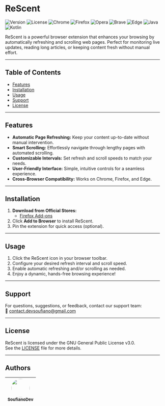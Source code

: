 # ReScent

<p align="left">
  <img src="https://img.shields.io/badge/version-1.0.0-0078D4?style=flat&logo=github" alt="Version"/>
  <img src="https://img.shields.io/badge/license-GPLv3-4CAF50?style=flat&logo=open-source-initiative&logoColor=white" alt="License"/>
  <img src="https://img.shields.io/badge/Chrome-4285F4?style=flat&logo=googlechrome&logoColor=white" alt="Chrome"/>
  <img src="https://img.shields.io/badge/Firefox-FF7139?style=flat&logo=firefox-browser&logoColor=white" alt="Firefox"/>
  <img src="https://img.shields.io/badge/Opera-FF1B2D?style=flat&logo=opera&logoColor=white" alt="Opera"/>
  <img src="https://img.shields.io/badge/Brave-FB542B?style=flat&logo=brave&logoColor=white" alt="Brave"/>
  <img src="https://img.shields.io/badge/Edge-0078D7?style=flat&logo=microsoftedge&logoColor=white" alt="Edge"/>
  <img src="https://img.shields.io/badge/Java-%23ED8B00?style=flat&logo=coffee&logoColor=white" alt="Java"/>
  <img src="https://img.shields.io/badge/Kotlin-%237F52FF?style=flat&logo=kotlin&logoColor=white" alt="Kotlin"/>
</p>

ReScent is a powerful browser extension that enhances your browsing by automatically refreshing and scrolling web pages. Perfect for monitoring live updates, reading long articles, or keeping content fresh without manual effort.

---

## Table of Contents

- [Features](#features)
- [Installation](#installation)
- [Usage](#usage)
- [Support](#support)
- [License](#license)

---

## Features

- **Automatic Page Refreshing:** Keep your content up-to-date without manual intervention.
- **Smart Scrolling:** Effortlessly navigate through lengthy pages with automated scrolling.
- **Customizable Intervals:** Set refresh and scroll speeds to match your needs.
- **User-Friendly Interface:** Simple, intuitive controls for a seamless experience.
- **Cross-Browser Compatibility:** Works on Chrome, Firefox, and Edge.

---

## Installation

1. **Download from Official Stores:**
   <!-- - [Chrome Web Store](https://chrome.google.com/webstore) -->
   - [Firefox Add-ons](https://addons.mozilla.org/en-US/firefox/addon/rescent_refresh_scroll/)
2. Click **Add to Browser** to install ReScent.
3. Pin the extension for quick access (optional).

---

## Usage

1. Click the ReScent icon in your browser toolbar.
2. Configure your desired refresh interval and scroll speed.
3. Enable automatic refreshing and/or scrolling as needed.
4. Enjoy a dynamic, hands-free browsing experience!

---

## Support

For questions, suggestions, or feedback, contact our support team:  
📧 [contact.devsoufiano@gmail.com](mailto:contact.devsoufiano@gmail.com)

---

## License

ReScent is licensed under the GNU General Public License v3.0.  
See the [LICENSE](LICENSE) file for more details.

---

## Authors

| [<img src="https://avatars.githubusercontent.com/u/99125273?v=4" width="60" height="60" style="border-radius:50%"><br><sub>SoufianoDev</sub>](https://github.com/SoufianoDev) |
| :---------------------------------------------------------------------------------------------------------------------------------------------------------------------------: |
